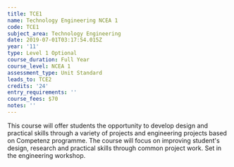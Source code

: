 ```yaml
---
title: TCE1
name: Technology Engineering NCEA 1
code: TCE1
subject_area: Technology Engineering
date: 2019-07-01T03:17:54.015Z
year: '11'
type: Level 1 Optional
course_duration: Full Year
course_level: NCEA 1
assessment_type: Unit Standard
leads_to: TCE2
credits: '24'
entry_requirements: ''
course_fees: $70
notes: ''
---
```

This course will offer students the opportunity to develop design and practical skills through a variety of projects and engineering projects based on Competenz programme. The course will focus on improving student's design, research and practical skills through common project work. Set in the engineering workshop.
